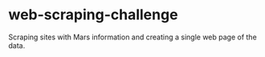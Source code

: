 # web-scraping-challenge
Scraping sites with Mars information and creating a single web page of the data.
